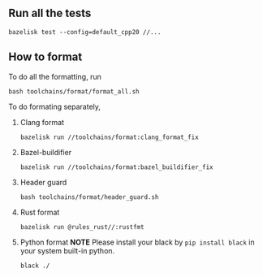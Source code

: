 ## Run all the tests
```shell
bazelisk test --config=default_cpp20 //...
```

## How to format
To do all the formatting, run
```shell
bash toolchains/format/format_all.sh
```

To do formating separately,
1. Clang format
   ```shell
   bazelisk run //toolchains/format:clang_format_fix
   ```

2. Bazel-buildifier
   ```shell
   bazelisk run //toolchains/format:bazel_buildifier_fix
   ```

3. Header guard
   ```shell
   bash toolchains/format/header_guard.sh
   ```

4. Rust format
   ```shell
   bazelisk run @rules_rust//:rustfmt
   ```

5. Python format
   **NOTE** Please install your black by `pip install black` in your system built-in python. 
   ```shell
   black ./
   ```
